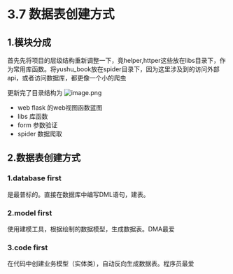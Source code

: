 # 3.7 数据表创建方式

## 1.模块分成

首先先将项目的层级结构重新调整一下，竟helper,httper这些放在libs目录下，作为常用库函数。将yushu_book放在spider目录下，因为这里涉及到的访问外部api，或者访问数据库，都更像一个小的爬虫

更新完了目录结构为
![image.png](https://upload-images.jianshu.io/upload_images/7220971-afab6a0b9d554e9d.png?imageMogr2/auto-orient/strip%7CimageView2/2/w/1240)

- web flask 的web视图函数蓝图
- libs 库函数
- form 参数验证
- spider 数据爬取    

## 2.数据表创建方式

### 1.database first
是最普标的。直接在数据库中编写DML语句，建表。

### 2.model first
使用建模工具，根据绘制的数据模型，生成数据表。DMA最爱

### 3.code first
在代码中创建业务模型（实体类），自动反向生成数据表。程序员最爱


